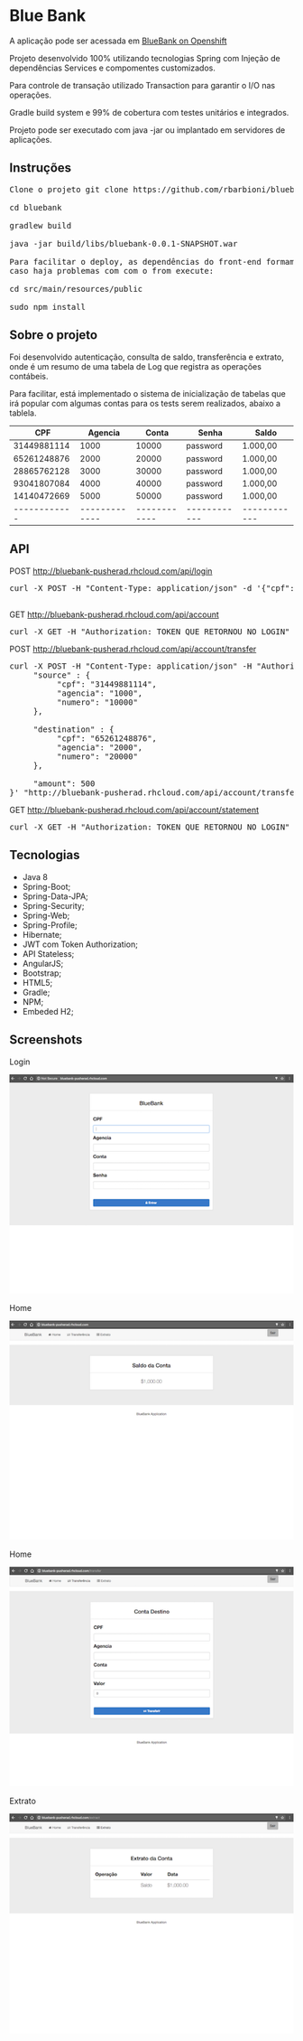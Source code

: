 # Blue Bank
A aplicação pode ser acessada em [BlueBank on Openshift](http://bluebank-pusherad.rhcloud.com)

Projeto desenvolvido 100% utilizando tecnologias Spring com Injeção de dependências Services e compomentes customizados.

Para controle de transação utilizado Transaction para garantir o I/O nas operações.

Gradle build system e 99% de cobertura com testes unitários e integrados.

Projeto pode ser executado com java -jar ou implantado em servidores de aplicações.

## Instruções

<pre>
Clone o projeto git clone https://github.com/rbarbioni/bluebank.git

cd bluebank

gradlew build

java -jar build/libs/bluebank-0.0.1-SNAPSHOT.war

Para facilitar o deploy, as dependências do front-end formam incluídas no projeto,
caso haja problemas com com o from execute:

cd src/main/resources/public

sudo npm install
</pre>

## Sobre o projeto

Foi desenvolvido autenticação, consulta de saldo, transferência e extrato, onde é um resumo de uma tabela de Log que registra as operações contábeis.

Para facilitar, está implementado o sistema de inicialização de tabelas que irá popular com algumas contas para os tests serem realizados, abaixo a tablela.


CPF | Agencia | Conta | Senha | Saldo |
------------ | ------------- | ------------ | ------------ | ------------ |
31449881114 | 1000 | 10000 | password | 1.000,00 |
65261248876 | 2000 | 20000 | password | 1.000,00 |
28865762128 | 3000 | 30000 | password | 1.000,00 |
93041807084 | 4000 | 40000 | password | 1.000,00 |
14140472669 | 5000 | 50000 | password | 1.000,00 |
------------ | ------------- | ------------ | ------------ | ------------ |


## API

POST
http://bluebank-pusherad.rhcloud.com/api/login
<pre>
curl -X POST -H "Content-Type: application/json" -d '{"cpf": "31449881114","agencia": "1000","numero": "10000","password": "5f4dcc3b5aa765d61d8327deb882cf99"}' "http://bluebank-pusherad.rhcloud.com/api/login"

</pre>

GET
http://bluebank-pusherad.rhcloud.com/api/account
<pre>
curl -X GET -H "Authorization: TOKEN_QUE_RETORNOU_NO_LOGIN" "http://bluebank-pusherad.rhcloud.com/api/account?cpf=31449881114&agencia=1000&numero=10000"
</pre>

POST
http://bluebank-pusherad.rhcloud.com/api/account/transfer
<pre>
curl -X POST -H "Content-Type: application/json" -H "Authorization: TOKEN_QUE_RETORNOU_NO_LOGIN" -d '{
     "source" : {
          "cpf": "31449881114",
          "agencia": "1000",
          "numero": "10000"
     },

     "destination" : {
          "cpf": "65261248876",
          "agencia": "2000",
          "numero": "20000"
     },

     "amount": 500
}' "http://bluebank-pusherad.rhcloud.com/api/account/transfer"
</pre>

GET
http://bluebank-pusherad.rhcloud.com/api/account/statement
<pre>
curl -X GET -H "Authorization: TOKEN_QUE_RETORNOU_NO_LOGIN" "http://bluebank-pusherad.rhcloud.com/api/statement?cpf=31449881114&agencia=1000&numero=10000"
</pre>


## Tecnologias
- Java 8
- Spring-Boot;
- Spring-Data-JPA;
- Spring-Security;
- Spring-Web;
- Spring-Profile;
- Hibernate;
- JWT com Token Authorization;
- API Stateless;
- AngularJS;
- Bootstrap;
- HTML5;
- Gradle;
- NPM;
- Embeded H2;

## Screenshots

Login

![Login](login.png)

Home

![Home](home.png)

Home

![Transfer](transfer.png)

Extrato

![Statement](statement.png)


